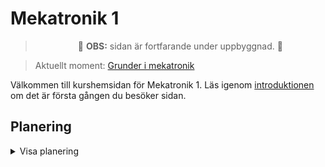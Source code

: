<style>
td:nth-child(3) {
    font-weight: bold;
    text-align: center;
}
td:nth-child(1) {
    text-align: center;
}
td {
    height: 5em;
    padding: 0.8em !important;
}
td > a{
    display: flex;
    align-items: center;
    justify-content: center;
    height: 100%;
    padding: 0.5em;
}
tr.current-week{
  border: 5px color-mix(in srgb, var(--bg), yellow 25%) solid;
  background-color: color-mix(in srgb, var(--bg), yellow 15%);
}
</style>

# Mekatronik 1

<center>

> 🚧 **OBS:** sidan är fortfarande under uppbyggnad. 🚧

</center>

> Aktuellt moment: [Grunder i mekatronik](/grunder-i-mekatronik)

Välkommen till kurshemsidan för Mekatronik 1. Läs igenom [introduktionen](/introduktion) om det är första gången du besöker sidan.


## Planering

<details>

<summary>Visa planering</summary>

| VECKA | INNEHÅLL                                                                      | VIKTIGT         | MOMENT                                        |
| ----- | ----------------------------------------------------------------------------- | --------------- | --------------------------------------------- |
| 35    | Kursintroduktion, grunder i mekatronik genomgång                              |                 | [Grunder i mekatronik](/grunder-i-mekatronik) |
| 36    | Presentation av grupparbete                                                   | PRESENTATION    | [Grunder i mekatronik](/grunder-i-mekatronik) |
| 37    | Intro till logiska grindar, boolesk algebra                                   |                 | [Digitalteknik](/digitalteknik)               |
| 38    | Laborationsövningar med logiska grindar, koppla upp                           |                 | [Digitalteknik](/digitalteknik)               |
| 39    | Introduktion binära tal, övningar med sanningstabeller, logicly booleska nät  |                 | [Digitalteknik](/digitalteknik)               |
| 40    | Förberedelse inför LaX digitalteknik: övnings-LaX                             |                 | [Digitalteknik](/digitalteknik)               |
| 41    | Laborativ examination i digitalteknik                                         | LAX             | [Digitalteknik](/digitalteknik)               |
| 42    | Inför skriftligt prov i digitalteknik (frågor/repetition)                     |                 | [Digitalteknik](/digitalteknik)               |
| 43    | Skriftligt prov i digitalteknik                                               | SKRIFTLIGT PROV | [Digitalteknik](/digitalteknik)               |
| 44    | \-                                                                            |                 |                                               |
| 45    | Intro ellära (spänning, ström och resistans) + simulering av likströmskretsar |                 | [Ellära](/ellära)                             |
| 46    | Begreppet effekt, parallelkopplade resistans, uppkoppling av enkla kretsar    |                 | [Ellära](/ellära)                             |
| 47    | Laborationsövningar med elektriska komponenter, koppla upp, mät               |                 | [Ellära](/ellära)                             |
| 48    | Laborationsövningar med elektriska komponenter, koppla upp, mät               |                 | [Ellära](/ellära)                             |
| 49    | Förberedelse inför LaX elektriska storheter                                   |                 | [Ellära](/ellära)                             |
| 50    | Laborativ examination, elektriska storheter                                   | LAX             | [Ellära](/ellära)                             |
| 51    | Besök av FIA robotics (MISSA INTE!)                                           |                 | [Ellära](/ellära)                             |
| 52    | \-                                                                            |                 |                                               |
| 1     | \-                                                                            |                 |                                               |
| 2     | \-                                                                            |                 |                                               |
| 3     | Introduktion till mekanik (krafter, vektorer)                                 |                 | [Mekanik](/mekanik)                           |
| 4     | Jämviktsproblem, friläggning                                                  |                 | [Mekanik](/mekanik)                           |
| 5     | Vridmoment, mekanikens gyllene regel, hävstång                                |                 | [Mekanik](/mekanik)                           |
| 6     | Mekanikens gyllene regel: hävstång, lutande plan                              |                 | [Mekanik](/mekanik)                           |
| 7     | Inför prov                                                                    |                 | [Mekanik](/mekanik)                           |
| 8     | \-                                                                            |                 |                                               |
| 9     | Mekanik prov                                                                  | PROV MEKANIK    | [Mekanik](/mekanik)                           |
| 10    | Övningar för Arduino                                                          |                 | [Arduino](/arduino)                           |
| 11    | Övningar för Arduino                                                          |                 | [Arduino](/arduino)                           |
| 12    | Designspecifikation arbete                                                    | GRUPPANMÄLAN    | [Arduino](/arduino)                           |
| 13    | Projektarbete Arduino                                                         | DESIGNSPEC      | [Arduino](/arduino)                           |
| 14    | Projektarbete Arduino                                                         |                 |                                               |
| 15    | Projektarbete Arduino                                                         |                 | [Arduino](/arduino)                           |
| 16    | \-                                                                            |                 | [Arduino](/arduino)                           |
| 17    | \-                                                                            |                 | [Arduino](/arduino)                           |
| 18    | Projektarbete Arduino                                                         |                 | [Arduino](/arduino)                           |
| 19    | Projektarbete Arduino                                                         |                 | [Arduino](/arduino)                           |
| 20    | Projektarbete Arduino                                                         |                 | [Arduino](/arduino)                           |
| 21    | Presentation av Arduinoprojekt                                                |                 | [Arduino](/arduino)                           |
| 22    | Omprovstillfälle / rest                                                       |                 |                                               |
| 23    | Omprovstillfälle / rest                                                       |                 |                                               |

</details>

<script src=/planering.js>
